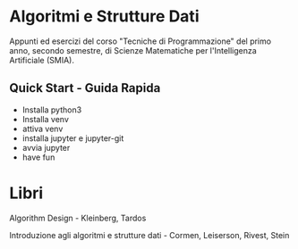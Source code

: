 # Algoritmi e Strutture Dati

Appunti ed esercizi del corso "Tecniche di Programmazione" del primo anno, secondo semestre, di Scienze Matematiche per l'Intelligenza Artificiale (SMIA).


## Quick Start - Guida Rapida

- Installa python3
- Installa venv
- attiva venv
- installa jupyter e jupyter-git
- avvia jupyter
- have fun


# Libri

Algorithm Design - Kleinberg, Tardos

Introduzione agli algoritmi e strutture dati - Cormen, Leiserson, Rivest, Stein 
